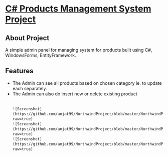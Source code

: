 <p align="left">
    <h1><u>C# Products Management System Project</u></h1>
</p>

## About Project

A simple admin panel for managing system for products built using C#, WindowsForms, EntityFramework.

## Features
<ul>
    <li>The Admin can see all products based on chosen category ie. to update each separately. </li>
    <li>The Admin can also do insert new or delete existing product  </li>
<br>

    ![Screenshot](https://github.com/anjat99/NorthwindProject/blob/master/NorthwindProject/projectImages/main_form.png?raw=true)
    ![Screenshot](https://github.com/anjat99/NorthwindProject/blob/master/NorthwindProject/projectImages/insert_form.png?raw=true)
    ![Screenshot](https://github.com/anjat99/NorthwindProject/blob/master/NorthwindProject/projectImages/update_product.png?raw=true)

